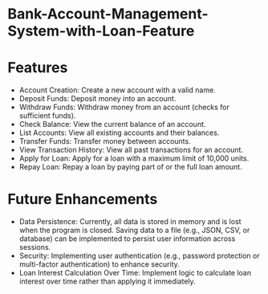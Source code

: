 # Bank-Account-Management-System-with-Loan-Feature

# Features
- Account Creation: Create a new account with a valid name.
- Deposit Funds: Deposit money into an account.
- Withdraw Funds: Withdraw money from an account (checks for sufficient funds).
- Check Balance: View the current balance of an account.
- List Accounts: View all existing accounts and their balances.
- Transfer Funds: Transfer money between accounts.
- View Transaction History: View all past transactions for an account.
- Apply for Loan: Apply for a loan with a maximum limit of 10,000 units.
- Repay Loan: Repay a loan by paying part of or the full loan amount.

# Future Enhancements
- Data Persistence: Currently, all data is stored in memory and is lost when the program is closed. Saving data to a file (e.g., JSON, CSV, or database) can be implemented to persist user information across sessions.
- Security: Implementing user authentication (e.g., password protection or multi-factor authentication) to enhance security.
- Loan Interest Calculation Over Time: Implement logic to calculate loan interest over time rather than applying it immediately.
